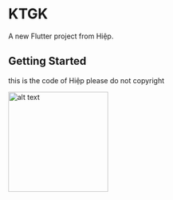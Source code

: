# KTGK

A new Flutter project from Hiệp.

## Getting Started
this is the code of Hiệp please do not copyright

<img src="./assets/images/hiep.PNG" alt="alt text" width="200" height="200">

<!-- 
This project is a starting point for a Flutter application.

A few resources to get you started if this is your first Flutter project:

- [Lab: Write your first Flutter app](https://docs.flutter.dev/get-started/codelab)
- [Cookbook: Useful Flutter samples](https://docs.flutter.dev/cookbook)

For help getting started with Flutter development, view the
[online documentation](https://docs.flutter.dev/), which offers tutorials,
samples, guidance on mobile development, and a full API reference. -->